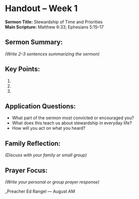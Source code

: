 # Handout – Week 1

**Sermon Title:** Stewardship of Time and Priorities  
**Main Scripture:** Matthew 6:33; Ephesians 5:15–17  

## Sermon Summary:
_(Write 2–3 sentences summarizing the sermon)_

## Key Points:
1.  
2.  
3.  

## Application Questions:
- What part of the sermon most convicted or encouraged you?
- What does this teach us about stewardship in everyday life?
- How will you act on what you heard?

## Family Reflection:
_(Discuss with your family or small group)_

## Prayer Focus:
_(Write your personal or group prayer response)_

_Preacher Ed Rangel — August AM 
